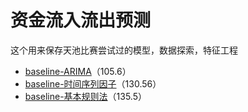 # 资金流入流出预测

这个用来保存天池比赛尝试过的模型，数据探索，特征工程

- [baseline-ARIMA](https://github.com/hangzhang23/time_series_analysis/blob/main/Purchase_Redeem_Prediction/purchase_redeem_ARMA.ipynb)（105.6）
- [baseline-时间序列因子](https://github.com/hangzhang23/time_series_analysis/blob/main/Purchase_Redeem_Prediction/tsf.ipynb)（130.56）
- [baseline-基本规则法](https://github.com/hangzhang23/time_series_analysis/blob/main/Purchase_Redeem_Prediction/Purchase_Redeem_tsr.ipynb)（135.5）
